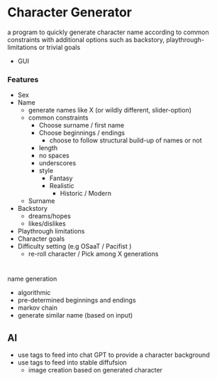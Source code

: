 # Character Generator

a program to quickly generate character name according to common constraints with additional options such as backstory, playthrough-limitations or trivial goals

* GUI


### Features

- Sex
- Name
    - generate names like X (or wildly different, slider-option)
    - common constraints
        - Choose surname / first name
        - Choose beginnings / endings
            - choose to follow structural build-up of names or not
        - length
        - no spaces
        - underscores
        - style
            - Fantasy
            - Realistic
                - Historic / Modern
    - Surname
- Backstory
    - dreams/hopes 
    - likes/dislikes
- Playthrough limitations
- Character goals
- Difficulty setting (e.g OSaaT / Pacifist )
    - re-roll character / Pick among X generations



#
name generation
- algorithmic
- pre-determined beginnings and endings
- markov chain
- generate similar name (based on input)
 

## AI
- use tags to feed into chat GPT to provide a character background
- use tags to feed into stable diffufsion
    - image creation based on generated character

